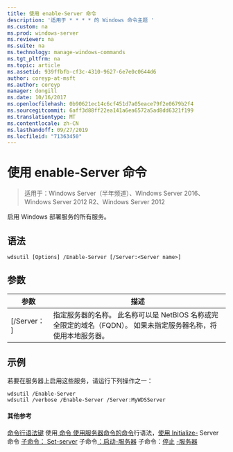 ```yaml
---
title: 使用 enable-Server 命令
description: '适用于 * * * * 的 Windows 命令主题 '
ms.custom: na
ms.prod: windows-server
ms.reviewer: na
ms.suite: na
ms.technology: manage-windows-commands
ms.tgt_pltfrm: na
ms.topic: article
ms.assetid: 939ffbfb-cf3c-4310-9627-6e7e0c0644d6
author: coreyp-at-msft
ms.author: coreyp
manager: dongill
ms.date: 10/16/2017
ms.openlocfilehash: 0b90621ec14c6cf451d7a05eace79f2e0679b2f4
ms.sourcegitcommit: 6aff3d88ff22ea141a6ea6572a5ad8dd6321f199
ms.translationtype: MT
ms.contentlocale: zh-CN
ms.lasthandoff: 09/27/2019
ms.locfileid: "71363450"
---
```

# <a name="using-the-enable-server-command"></a>使用 enable-Server 命令

>适用于：Windows Server（半年频道）、Windows Server 2016、Windows Server 2012 R2、Windows Server 2012

启用 Windows 部署服务的所有服务。
## <a name="syntax"></a>语法
```
wdsutil [Options] /Enable-Server [/Server:<Server name>]
```
## <a name="parameters"></a>参数
|参数|描述|
|-------|--------|
|[/Server： <Server name>]|指定服务器的名称。 此名称可以是 NetBIOS 名称或完全限定的域名（FQDN）。 如果未指定服务器名称，将使用本地服务器。|
## <a name="BKMK_examples"></a>示例
若要在服务器上启用这些服务，请运行下列操作之一：
```
wdsutil /Enable-Server
wdsutil /verbose /Enable-Server /Server:MyWDSServer
```
#### <a name="additional-references"></a>其他参考
[命令行语法键](command-line-syntax-key.md)
使用[
命令
使用服务器](using-the-get-server-command.md)[命令的命令](using-the-disable-server-command.md)行语法，[使用 Initialize-](using-the-initialize-server-command.md) Server 命令
[子命令： Set-server](subcommand-set-server.md)
子命令[：启动-服务器](subcommand-start-server.md)
子命令：[停止](subcommand-stop-server.md) [-服务器
](the-uninitialize-server-option.md)

